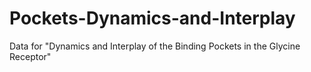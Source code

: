 # Pockets-Dynamics-and-Interplay
Data for "Dynamics and Interplay of the Binding Pockets in the Glycine Receptor"
